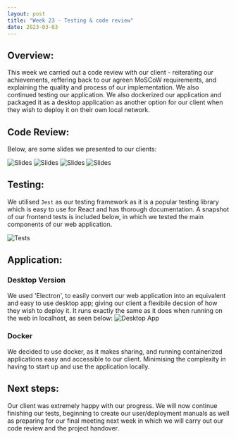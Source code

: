 ```yaml
---
layout: post
title: "Week 23 - Testing & code review"
date: 2023-03-03
---
```


## Overview:

This week we carried out a code review with our client - reiterating our achievements, reffering back to our agreen MoSCoW requirements, and explaining the quality and process of our implementation. We also continued testing our application. We also dockerized our application and packaged it as a desktop application as another option for our client when they wish to deploy it on their own local network.

## Code Review:

Below, are some slides we presented to our clients:

![Slides](/Development-Blog/assets/Blog15/review1.png)
![Slides](/Development-Blog/assets/Blog15/review2.png)
![Slides](/Development-Blog/assets/Blog15/review3.png)
![Slides](/Development-Blog/assets/Blog15/review4.png)

## Testing:

We utilised `Jest` as our testing framework as it is a popular testing library which is easy to use for React and has thorough documentation. A snapshot of our frontend tests is included below, in which we tested the main components of our web application.

![Tests](/Development-Blog/assets/Blog15/tests.png)

## Application:

### Desktop Version

We used 'Electron', to easily convert our web application into an equivalent and easy to use desktop app; giving our client a flexibile decsion of how they wish to deploy it. It runs exactly the same as it does when running on the web in localhost, as seen below:
![Desktop App](/Development-Blog/assets/Blog15/app.png)

### Docker

We decided to use docker, as it makes sharing, and running containerized applications easy and accessible to our client. Minimising the complexity in having to start up and use the application locally.

## Next steps:

Our client was extremely happy with our progress. We will now continue finishing our tests, beginning to create our user/deployment manuals as well as preparing for our final meeting next week in which we will carry out our code review and the project handover.
